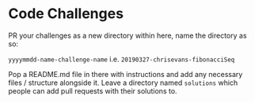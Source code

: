 # Code Challenges

PR your challenges as a new directory within here, name the directory as so:

`yyyymmdd-name-challenge-name` i.e. `20190327-chrisevans-fibonacciSeq`

Pop a README.md file in there with instructions and add any necessary files /
structure alongside it. Leave a directory named `solutions` which people can add
pull requests with their solutions to.